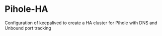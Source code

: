 # Pihole-HA
Configuration of keepalived to create a HA cluster for Pihole with DNS and Unbound port tracking
